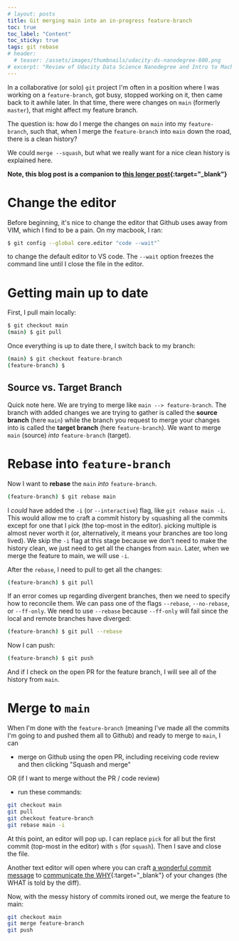 ```yaml
---
# layout: posts
title: Git merging main into an in-progress feature-branch
toc: true
toc_label: "Content"
toc_sticky: true
tags: git rebase
# header:
  # teaser: /assets/images/thumbnails/udacity-ds-nanodegree-800.png
# excerpt: "Review of Udacity Data Science Nanodegree and Intro to Machine Learning Nanodegree"
---
```


In a collaborative (or solo) `git` project I'm often in a position where I was working on a `feature-branch`, got busy, stopped working on it, then came back to it awhile later. In that time, there were changes on `main` (formerly `master`), that might affect my feature branch.

The question is: how do I merge the changes on `main` into my `feature-branch`, such that, when I merge the `feature-branch` into `main` down the road, there is a clean history?

We could `merge --squash`, but what we really want for a nice clean history is explained here.

**Note, this blog post is a companion to [this longer post](https://www.bendirt.com/notes-on-git/){:target="_blank"}**

# Change the editor

Before beginning, it's nice to change the editor that Github uses away from VIM, which I find to be a pain. On my macbook, I ran: 

```bash
$ git config --global core.editor "code --wait"`
``` 

to change the default editor to VS code. The `--wait` option freezes the command line until I close the file in the editor.

# Getting main up to date

First, I pull main locally:

```bash
$ git checkout main
(main) $ git pull
```

Once everything is up to date there, I switch back to my branch:

```bash
(main) $ git checkout feature-branch
(feature-branch) $
```

## Source vs. Target Branch

Quick note here. We are trying to merge like `main --> feature-branch`. The branch with added changes we are trying to gather is called the **source branch** (here `main`) while the branch you request to merge your changes into is called the **target branch** (here `feature-branch`). We want to merge `main` (source) _into_ `feature-branch` (target). 

# Rebase into `feature-branch`

Now I want to **rebase** the `main` _into_ `feature-branch`.

```bash
(feature-branch) $ git rebase main
```

I _could_ have added the `-i` (or `--interactive`) flag, like `git rebase main -i`. This would allow me to craft a commit history by `s`quashing all the commits except for one that I `p`ick (the top-most in the editor). `p`icking multiple is almost never worth it (or, alternatively, it means your branches are too long lived). We skip the `-i` flag at this stage because we don't need to make the history clean, we just need to get all the changes from `main`. Later, when we merge the feature to main, we will use `-i`.

After the `rebase`, I need to pull to get all the changes:

```bash
(feature-branch) $ git pull
```

If an error comes up regarding divergent branches, then we need to specify how to reconcile them. We can pass one of the flags `--rebase`, `--no-rebase`, or `--ff-only`. We need to use `--rebase` because `--ff-only` will fail since the local and remote branches have diverged:

```bash
(feature-branch) $ git pull --rebase
```

Now I can push:

```bash
(feature-branch) $ git push
```

And if I check on the open PR for the feature branch, I will see all of the history from `main`.

# Merge to `main`

When I'm done with the `feature-branch` (meaning I've made all the commits I'm going to and pushed them all to Github) and ready to merge to `main`, I can

  - merge on Github using the open PR, including receiving code review and then clicking "Squash and merge"

  OR (if I want to merge without the PR / code review)

  - run these commands:

```bash
git checkout main
git pull
git checkout feature-branch
git rebase main -i
```

At this point, an editor will pop up. I can replace `pick` for all but the first commit (top-most in the editor) with `s` (for `squash`). Then I save and close the file. 

Another text editor will open where you can craft [a wonderful commit message](https://chris.beams.io/posts/git-commit/) to [communicate the WHY](https://dhwthompson.com/2019/my-favourite-git-commit){:target="_blank"} of your changes (the WHAT is told by the diff).

Now, with the messy history of commits ironed out, we merge the feature to main:

```bash
git checkout main
git merge feature-branch
git push
```